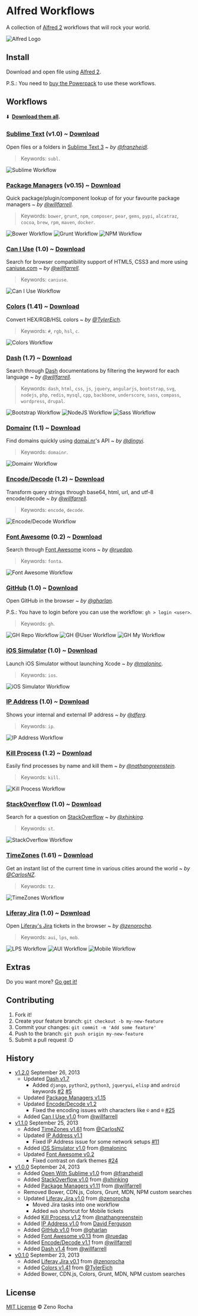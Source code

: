 # Alfred Workflows

A collection of [Alfred 2](http://www.alfredapp.com/) workflows that will rock your world.

![Alfred Logo](http://f.cl.ly/items/112u3G2z3g2B202W3e3p/alfred.png)

## Install

Download and open file using [Alfred 2](http://www.alfredapp.com/).

P.S.: You need to [buy the Powerpack](https://buy.alfredapp.com/) to use these workflows.

## Workflows

:arrow_down: **&nbsp;[Download them all](https://github.com/zenorocha/alfred-workflows/releases).**

### [Sublime Text](https://github.com/franzheidl/alfred-workflows/tree/master/open-with-sublime-text) (v1.0) ~ [Download](http://zno.io/RcAe)

Open files or a folders in [Sublime Text 3](http://www.sublimetext.com/3) ~ *by [@franzheidl](https://github.com/franzheidl/).*

> Keywords: `subl`.

![Sublime Workflow](http://f.cl.ly/items/3P0O2Z3p12253J3d3X2k/alfred-subl.png)

### [Package Managers](https://github.com/willfarrell/alfred-pkgman-workflow) (v0.15) ~ [Download](http://zno.io/RcdI)

Quick package/plugin/component lookup of for your favourite package managers ~ *by [@willfarrell](https://github.com/willfarrell/).*

> Keywords: `bower`, `grunt`, `npm`, `composer`, `pear`, `gems`, `pypi`, `alcatraz`, `cocoa`, `brew`, `rpm`, `maven`, `docker`.

![Bower Workflow](http://f.cl.ly/items/3b2t2S3V3m3m2t0X350m/alfred-bower.png)
![Grunt Workflow](http://f.cl.ly/items/1Y220d3T1p2u1Y3C111g/alfred-grunt.png)
![NPM Workflow](http://f.cl.ly/items/3U1l2m2O2Z0R2j231g2i/alfred-npm.png)

### [Can I Use](https://github.com/willfarrell/alfred-caniuse-workflow) (1.0) ~ [Download](http://zno.io/Rcex)

Search for browser compatibility support of HTML5, CSS3 and more using [caniuse.com](http://caniuse.com) ~ *by [@willfarrell](https://github.com/willfarrell/).*

> Keywords: `caniuse`.

![Can I Use Workflow](http://f.cl.ly/items/0i1m0F2h362j361i0e1z/alfred-caniuse.png)

### [Colors](https://github.com/TylerEich/Alfred-Extras) (1.41) ~ [Download](http://zno.io/RcFz)

Convert HEX/RGB/HSL colors ~ *by [@TylerEich](https://github.com/TylerEich/).*

> Keywords: `#`, `rgb`, `hsl`, `c`.

![Colors Workflow](http://f.cl.ly/items/2r3u2W122v0v2A0e1n0U/alfred-colors.png)

### [Dash](https://github.com/willfarrell/alfred-dash-workflow) (1.7) ~ [Download](http://zno.io/Rc3p)

Search through [Dash](http://kapeli.com/dash) documentations by filtering the keyword for each language ~ *by [@willfarrell](https://github.com/willfarrell/).*

> Keywords: `dash`, `html`, `css`, `js`, `jquery`, `angularjs`, `bootstrap`, `svg`, `nodejs`, `php`, `redis`, `mysql`, `cpp`, `backbone`, `underscore`, `sass`, `compass`, `wordpress`, `drupal`.

![Bootstrap Workflow](http://f.cl.ly/items/3N370w0u1d2P0D1W3X1l/alfred-dash-bootstrap.png)
![NodeJS Workflow](http://f.cl.ly/items/3V3t2R0g002M1K070i0V/alfred-dash-nodejs.png)
![Sass Workflow](http://f.cl.ly/items/2l0C21331a242W2t3Q1L/alfred-dash-sass.png)

### [Domainr](https://github.com/dingyi/Alfred-Workflows) (1.1) ~ [Download](http://zno.io/RctP)

Find domains quickly using [domai.nr](https://domai.nr/)'s API ~ *by [@dingyi](https://github.com/dingyi/).*

> Keywords: `domainr`.

![Domainr Workflow](http://f.cl.ly/items/0h2Y1D1A3K2g003N0932/alfred-domainr.png)

### [Encode/Decode](https://github.com/willfarrell/alfred-encode-decode-workflow) (1.2) ~ [Download](http://zno.io/RcCX)

Transform query strings through base64, html, url, and utf-8 encode/decode ~ *by [@willfarrell](https://github.com/willfarrell/).*

> Keywords: `encode`, `decode`.

![Encode/Decode Workflow](http://f.cl.ly/items/2J3m1G1N46050I0E0w3n/alfred-encode.png)

### [Font Awesome](https://github.com/ruedap/alfred2-font-awesome-workflow) (0.2) ~ [Download](http://zno.io/RcJ3)

Search through [Font Awesome](http://fortawesome.github.io/Font-Awesome/) icons ~ *by [@ruedap](https://github.com/ruedap/).*

> Keywords: `fonta`.

![Font Awesome Workflow](http://f.cl.ly/items/3w1I0U3W0s0i0X3w123u/alfred-fonta.png)

### [GitHub](https://github.com/gharlan/alfred-github-workflow) (1.0) ~ [Download](http://zno.io/RcPe)

Open GitHub in the browser ~ *by [@gharlan](https://github.com/gharlan/).*

P.S.: You have to login before you can use the workflow: `gh > login <user>`.

> Keywords: `gh`.

![GH Repo Workflow](http://f.cl.ly/items/0G3n1D3W1p2S3S2W3B1C/alfred-gh-repo.png)
![GH @User Workflow](http://f.cl.ly/items/3l3V092M363x1m262B21/alfred-gh-user.png)
![GH My Workflow](http://f.cl.ly/items/2H1J2g330h3E1l2W1A0o/alfred-gh-my.png)

### [iOS Simulator](http://www.alfredforum.com/topic/2126-launch-ios-simulator/) (1.0) ~ [Download](http://zno.io/RcI1)

Launch iOS Simulator without launching Xcode ~ *by [@maloninc](http://www.alfredforum.com/topic/2126-launch-ios-simulator/).*

> Keywords: `ios`.

![iOS Simulator Workflow](http://f.cl.ly/items/0e011X0Q162p0R2p463z/alfred-ios.png)

### [IP Address](http://dferg.us/ip-address-workflow/) (1.0) ~ [Download](http://zno.io/RcAi)

Shows your internal and external IP address ~ *by [@dferg](http://dferg.us/ip-address-workflow/).*

> Keywords: `ip`.

![IP Address Workflow](http://f.cl.ly/items/1i3Q3T3I3t053J2b0R05/alfred-ip.png)

### [Kill Process](https://github.com/nathangreenstein/alfred-process-killer) (1.2) ~ [Download](http://zno.io/RcNL)

Easily find processes by name and kill them ~ *by [@nathangreenstein](https://github.com/nathangreenstein/).*

> Keywords: `kill`.

![Kill Process Workflow](http://f.cl.ly/items/0q0P1u0A0d1q1h1y1V0l/alfred-kill.png)

### [StackOverflow](https://github.com/xhinking/Alfred) (1.0) ~ [Download](http://zno.io/RceO)

Search for a question on [StackOverflow](http://stackoverflow.com) ~ *by [@xhinking](https://github.com/xhinking/).*

> Keywords: `st`.

![StackOverflow Workflow](http://f.cl.ly/items/3T00363u1d3k30011K3P/alfred-st.png)

### [TimeZones](http://www.alfredforum.com/topic/491-timezones-a-world-clock-script-filter-updated-to-v161/) (1.61) ~ [Download](http://zno.io/Rce5)

Get an instant list of the current time in various cities around the world ~ *by [@CarlosNZ](http://www.alfredforum.com/topic/491-timezones-a-world-clock-script-filter-updated-to-v161/).*

> Keywords: `tz`.

![TimeZones Workflow](http://f.cl.ly/items/0q0Q0r240f0D1o340S0E/alfred-tz.png)

### [Liferay Jira](https://github.com/zenorocha/alfred-workflows/tree/master/liferay-jira) (1.0) ~ [Download](http://zno.io/RcDS)

Open [Liferay's Jira](https://issues.liferay.com/) tickets in the browser ~ *by [@zenorocha](https://github.com/zenorocha/).*

> Keywords: `aui`, `lps`, `mob`.

![LPS Workflow](http://f.cl.ly/items/1j3z3o1R3z282k2u1Q37/alfred-lps.png)
![AUI Workflow](http://f.cl.ly/items/0C3i0q033M300n0p1o3Z/alfred-aui.png)
![Mobile Workflow](http://f.cl.ly/items/2E411H401A2q0N2S0E26/alfred-mob.png)

## Extras

Do you want more? [Go get it!](https://github.com/zenorocha/alfred-workflows/wiki/Extras)

## Contributing

1. Fork it!
2. Create your feature branch: `git checkout -b my-new-feature`
3. Commit your changes: `git commit -m 'Add some feature'`
4. Push to the branch: `git push origin my-new-feature`
5. Submit a pull request :D

## History

* [v1.2.0](https://github.com/zenorocha/alfred-workflows/releases/tag/v1.2.0) September 26, 2013
	* Updated [Dash v1.7](https://github.com/zenorocha/alfred-workflows/tree/master/package-managers)
		* Added `django`, `python2`, `python3`, `jqueryui`, `elisp` and `android` keywords [#2](https://github.com/willfarrell/alfred-dash-workflow/pull/2) [#5](https://github.com/willfarrell/alfred-dash-workflow/pull/5)
	* Updated [Package Managers v1.15](https://github.com/zenorocha/alfred-workflows/tree/master/package-managers)
	* Updated [Encode/Decode v1.2](https://github.com/zenorocha/alfred-workflows/tree/master/encode-decode)
		* Fixed the encoding issues with characters like `©` and `®` [#25](https://github.com/willfarrell/alfred-workflows/pull/25)
	* Added [Can I Use v1.0](https://github.com/willfarrell/alfred-caniuse-workflow) from [@willfarrell](https://github.com/willfarrell/)
* [v1.1.0](https://github.com/zenorocha/alfred-workflows/releases/tag/v1.1.0) September 25, 2013
	* Added [TimeZones v1.61](http://www.alfredforum.com/topic/491-timezones-a-world-clock-script-filter-updated-to-v161/) from [@CarlosNZ](https://twitter.com/CarlosNZ/)
	* Updated [IP Address v1.1](https://github.com/zenorocha/alfred-workflows/tree/master/ip-address)
		* Fixed IP Address issue for some network setups [#11](https://github.com/zenorocha/alfred-workflows/pull/11)
	* Added [iOS Simulator v1.0](http://www.alfredforum.com/topic/2126-launch-ios-simulator/) from [@maloninc](https://github.com/maloninc/)
	* Updated [Font Awesome v0.2](https://github.com/zenorocha/alfred-workflows/tree/master/font-awesome)
		* Fixed contrast on dark themes [#24](https://github.com/ruedap/alfred2-font-awesome-workflow/issues/24)
* [v1.0.0](https://github.com/zenorocha/alfred-workflows/releases/tag/v1.0.0) September 24, 2013
	* Added [Open With Sublime v1.0](https://github.com/franzheidl/alfred-workflows/tree/master/open-with-sublime-text) from [@franzheidl](https://github.com/franzheidl/)
	* Added [StackOverflow v1.0](https://github.com/xhinking/Alfred) from [@xhinking](https://github.com/xhinking/)
	* Added [Package Managers v1.11](https://github.com/willfarrell/alfred-pkgman-workflow) from [@willfarrell](https://github.com/willfarrell/)
	* Removed Bower, CDN.js, Colors, Grunt, MDN, NPM custom searches
	* Updated [Liferay Jira v1.0](https://github.com/zenorocha/alfred-workflows) from [@zenorocha](https://github.com/zenorocha/)
		* Moved Jira tasks into one workflow
		* Added `mob` shortcut for Mobile tickets
	* Added [Kill Process v1.2](https://github.com/nathangreenstein/alfred-process-killer) from [@nathangreenstein](https://github.com/nathangreenstein/)
	* Added [IP Address v1.0](http://dferg.us/ip-address-workflow/) from [David Ferguson](http://dferg.us/)
	* Added [GitHub v1.0](https://github.com/gharlan/alfred-github-workflow) from [@gharlan](https://github.com/gharlan/)
	* Added [Font Awesome v0.13](https://github.com/ruedap/alfred2-font-awesome-workflow) from [@ruedap](https://github.com/ruedap/)
	* Added [Encode/Decode v1.1](https://github.com/willfarrell/alfred-encode-decode-workflow) from [@willfarrell](https://github.com/willfarrell/)
	* Added [Dash v1.4](https://github.com/willfarrell/alfred-dash-workflow) from [@willfarrell](https://github.com/willfarrell/)
* [v0.1.0](https://github.com/zenorocha/alfred-workflows/releases/tag/v0.1.0) September 23, 2013
	* Added [Liferay Jira v0.1](https://github.com/zenorocha/alfred-workflows) from [@zenorocha](https://github.com/zenorocha/)
	* Added [Colors v1.41](https://github.com/TylerEich/Alfred-Extras) from [@TylerEich](https://github.com/TylerEich/)
	* Added Bower, CDN.js, Colors, Grunt, MDN, NPM custom searches

## License

[MIT License](http://zenorocha.mit-license.org/) © Zeno Rocha
